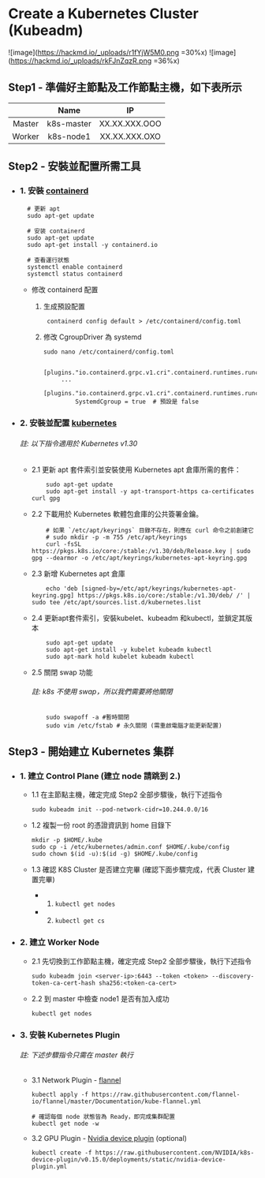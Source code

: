 # Create a Kubernetes Cluster (Kubeadm)

![image](https://hackmd.io/_uploads/r1fYjW5M0.png =30%x) ![image](https://hackmd.io/_uploads/rkFJnZqzR.png =36%x)


## Step1 - 準備好主節點及工作節點主機，如下表所示

|           |   Name        |   IP              |
|   :----:  |   :----:      |   :----:          |
|   Master  |   k8s-master  |   XX.XX.XXX.OOO   |
|   Worker  |   k8s-node1   |   XX.XX.XXX.OXO   |

## Step2 - 安裝並配置所需工具

- ### 1. 安裝 [containerd](https://k8s.huweihuang.com/project/runtime/containerd/install-containerd)

        # 更新 apt
        sudo apt-get update

        # 安装 containerd
        sudo apt-get update
        sudo apt-get install -y containerd.io

        # 查看運行狀態
        systemctl enable containerd
        systemctl status containerd

  - 修改 containerd 配置

    1. 生成預設配置

            containerd config default > /etc/containerd/config.toml

    2. 修改 CgroupDriver 為 systemd

        ```sudo nano /etc/containerd/config.toml```

            [plugins."io.containerd.grpc.v1.cri".containerd.runtimes.runc]
                ...
                [plugins."io.containerd.grpc.v1.cri".containerd.runtimes.runc.options]
                    SystemdCgroup = true  # 預設是 false

- ### 2. 安裝並配置 [kubernetes](https://kubernetes.io/zh-cn/docs/setup/production-environment/tools/kubeadm/install-kubeadm/)

    ###### 註: 以下指令適用於 Kubernetes v1.30

  - 2.1 更新 apt 套件索引並安裝使用 Kubernetes apt 倉庫所需的套件：

            sudo apt-get update
            sudo apt-get install -y apt-transport-https ca-certificates curl gpg

  - 2.2 下載用於 Kubernetes 軟體包倉庫的公共簽署金鑰。

            # 如果 `/etc/apt/keyrings` 目錄不存在，則應在 curl 命令之前創建它
            # sudo mkdir -p -m 755 /etc/apt/keyrings
            curl -fsSL https://pkgs.k8s.io/core:/stable:/v1.30/deb/Release.key | sudo gpg --dearmor -o /etc/apt/keyrings/kubernetes-apt-keyring.gpg

  - 2.3 新增 Kubernetes apt 倉庫

            echo 'deb [signed-by=/etc/apt/keyrings/kubernetes-apt-keyring.gpg] https://pkgs.k8s.io/core:/stable:/v1.30/deb/ /' | sudo tee /etc/apt/sources.list.d/kubernetes.list

  - 2.4 更新apt套件索引，安裝kubelet、kubeadm 和kubectl，並鎖定其版本

            sudo apt-get update
            sudo apt-get install -y kubelet kubeadm kubectl
            sudo apt-mark hold kubelet kubeadm kubectl

  - 2.5 關閉 swap 功能

    ###### 註: k8s 不使用 swap，所以我們需要將他關閉

            sudo swapoff -a #暫時關閉
            sudo vim /etc/fstab # 永久關閉 (需重啟電腦才能更新配置)

## Step3 - 開始建立 Kubernetes 集群

- ### 1. 建立 Control Plane (建立 node 請跳到 2.)

  - 1.1 在主節點主機，確定完成 Step2 全部步驟後，執行下述指令

        sudo kubeadm init --pod-network-cidr=10.244.0.0/16

  - 1.2 複製一份 root 的憑證資訊到 home 目錄下

        mkdir -p $HOME/.kube
        sudo cp -i /etc/kubernetes/admin.conf $HOME/.kube/config
        sudo chown $(id -u):$(id -g) $HOME/.kube/config

  - 1.3 確認 K8S Cluster 是否建立完畢 (確認下面步驟完成，代表 Cluster 建置完畢)

    - 1. ```kubectl get nodes```
    - 2. ```kubectl get cs```

- ### 2. 建立 Worker Node

  - 2.1 先切換到工作節點主機，確定完成 Step2 全部步驟後，執行下述指令

        sudo kubeadm join <server-ip>:6443 --token <token> --discovery-token-ca-cert-hash sha256:<token-ca-cert>

  - 2.2 到 master 中檢查 node1 是否有加入成功

        kubectl get nodes

- ### 3. 安裝 Kubernetes Plugin

    ###### 註: 下述步驟指令只需在 master 執行

  - 3.1 Network Plugin - [flannel](https://github.com/flannel-io/flannel)

        kubectl apply -f https://raw.githubusercontent.com/flannel-io/flannel/master/Documentation/kube-flannel.yml

        # 確認每個 node 狀態皆為 Ready，即完成集群配置
        kubectl get node -w

  - 3.2 GPU Plugin -  [Nvidia device plugin](https://github.com/NVIDIA/k8s-device-plugin) (optional)

        kubectl create -f https://raw.githubusercontent.com/NVIDIA/k8s-device-plugin/v0.15.0/deployments/static/nvidia-device-plugin.yml
